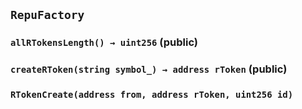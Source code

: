## `RepuFactory`






### `allRTokensLength() → uint256` (public)





### `createRToken(string symbol_) → address rToken` (public)






### `RTokenCreate(address from, address rToken, uint256 id)`





